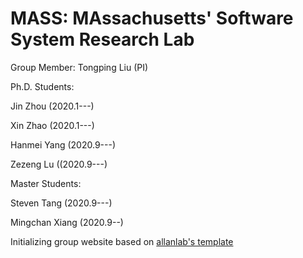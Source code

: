 # MASS: MAssachusetts' Software System Research Lab

Group Member:
Tongping Liu (PI)

Ph.D. Students:

Jin Zhou (2020.1---)

Xin Zhao (2020.1---)

Hanmei Yang (2020.9---)

Zezeng Lu ((2020.9---)

Master Students:

Steven Tang (2020.9---)

Mingchan Xiang (2020.9--)



Initializing group website based on [allanlab's template ](http://www.allanlab.org/)
